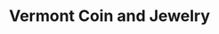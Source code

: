 ---
title: "Vermont Coin and Jewelry"
url: /south-burlington/vermont-coin-and-jewelry/
shop: jewelry
---